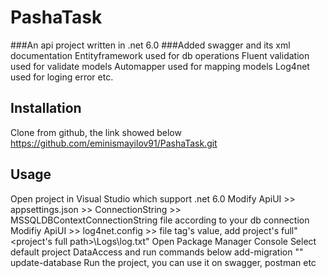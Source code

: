 # PashaTask

###An api project written in .net 6.0
###Added swagger and its xml documentation
Entityframework used for db operations
Fluent validation used for validate models
Automapper used for mapping models
Log4net used for loging error etc.

## Installation
Clone from github, the link showed below
https://github.com/eminismayilov91/PashaTask.git

## Usage
Open project in Visual Studio which support .net 6.0
Modify ApiUI >> appsettings.json >> ConnectionString >> MSSQLDBContextConnectionString file according to your db connection
Modifiy ApiUI >> log4net.config >> file tag's value, add project's full"<project's full path>\Logs\log.txt"
Open Package Manager Console Select default project DataAccess and run commands below
	add-migration "<Migration name>"
	update-database
Run the project, you can use it on swagger, postman etc